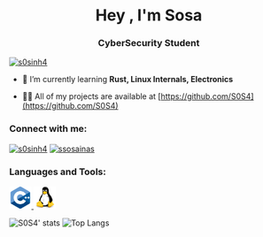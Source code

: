 <h1 align="center">Hey , I'm Sosa</h1>
<h3 align="center">CyberSecurity Student</h3>

<a href="https://s9.gifyu.com/images/tumblr_mrl80v8fBn1r3ifxzo1_500.gif" alt="tumblr_mrl80v8fBn1r3ifxzo1_500.gif" border="0" /></a>

<p align="left"> <a href="https://twitter.com/s0sinh4" target="blank"><img src="https://img.shields.io/twitter/follow/s0sinh4?logo=twitter&style=for-the-badge" alt="s0sinh4" /></a> </p>

- 🌱 I’m currently learning **Rust, Linux Internals, Electronics**

- 👨‍💻 All of my projects are available at [https://github.com/S0S4](https://github.com/S0S4)

<h3 align="left">Connect with me:</h3>
<p align="left">
<a href="https://twitter.com/s0sinh4" target="blank"><img align="center" src="https://raw.githubusercontent.com/rahuldkjain/github-profile-readme-generator/master/src/images/icons/Social/twitter.svg" alt="s0sinh4" height="30" width="40" /></a>
<a href="https://instagram.com/ssosainas" target="blank"><img align="center" src="https://raw.githubusercontent.com/rahuldkjain/github-profile-readme-generator/master/src/images/icons/Social/instagram.svg" alt="ssosainas" height="30" width="40" /></a>
</p>

<h3 align="left">Languages and Tools:</h3>
<p align="left"> <a href="https://www.w3schools.com/cpp/" target="_blank"> <img src="https://raw.githubusercontent.com/devicons/devicon/master/icons/cplusplus/cplusplus-original.svg" alt="cplusplus" width="40" height="40"/> </a> <a href="https://www.linux.org/" target="_blank"> <img src="https://raw.githubusercontent.com/devicons/devicon/master/icons/linux/linux-original.svg" alt="linux" width="40" height="40"/> </a> </p>

![S0S4' stats](https://github-readme-stats.vercel.app/api?username=S0S4&show_icons=true&theme=dracula)
![Top Langs](https://github-readme-stats.vercel.app/api/top-langs/?username=S0S4&show_icons=true&theme=dracula)
